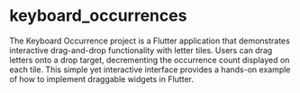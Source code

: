 # keyboard_occurrences
The Keyboard Occurrence project is a Flutter application that demonstrates interactive drag-and-drop functionality with letter tiles. Users can drag letters onto a drop target, decrementing the occurrence count displayed on each tile. This simple yet interactive interface provides a hands-on example of how to implement draggable widgets in Flutter.
